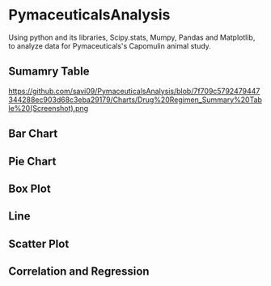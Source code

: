 # PymaceuticalsAnalysis
Using python and its libraries, Scipy.stats, Mumpy, Pandas and Matplotlib, to analyze data for Pymaceuticals's Capomulin animal study.

## Sumamry Table
https://github.com/savi09/PymaceuticalsAnalysis/blob/7f709c5792479447344288ec903d68c3eba29179/Charts/Drug%20Regimen_Summary%20Table%20(Screenshot).png

## Bar Chart

## Pie Chart

## Box Plot

## Line 

## Scatter Plot

## Correlation and Regression
